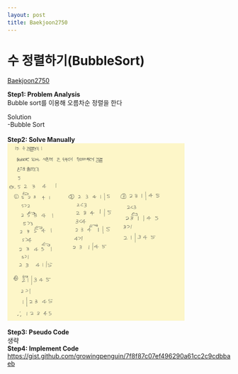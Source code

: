 ```yaml
---
layout: post
title: Baekjoon2750
---
```



# 수 정렬하기(BubbleSort) #
[Baekjoon2750](https://www.acmicpc.net/problem/2750)

**Step1: Problem Analysis**<br/>
Bubble sort를 이용해 오름차순 정렬을 한다<br/>

Solution<br/>
-Bubble Sort<br/>
<br/>
**Step2: Solve Manually**<br/>
<img src="/_images/Baek2750_1.jpg" width="400" height="400">

**Step3: Pseudo Code**<br/>
생략
<br/>
**Step4: Implement Code** <br/> 
https://gist.github.com/growingpenguin/7f8f87c07ef496290a61cc2c9cdbbaeb
